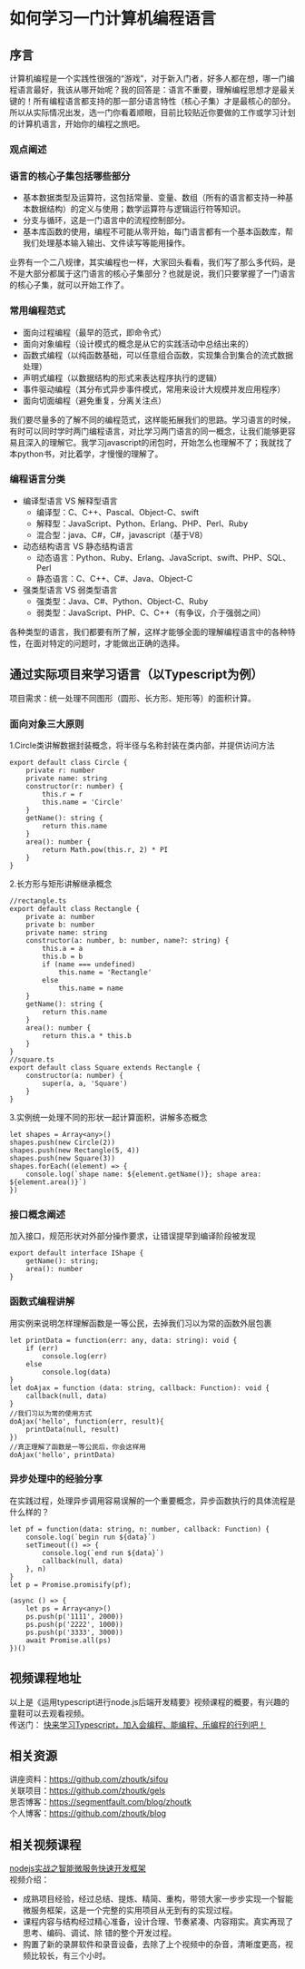 # 如何学习一门计算机编程语言  

## 序言  
计算机编程是一个实践性很强的“游戏”，对于新入门者，好多人都在想，哪一门编程语言最好，我该从哪开始呢？我的回答是：语言不重要，理解编程思想才是最关键的！所有编程语言都支持的那一部分语言特性（核心子集）才是最核心的部分。所以从实际情况出发，选一门你看着顺眼，目前比较贴近你要做的工作或学习计划的计算机语言，开始你的编程之旅吧。 

### 观点阐述

### 语言的核心子集包括哪些部分

- 基本数据类型及运算符，这包括常量、变量、数组（所有的语言都支持一种基本数据结构）的定义与使用；数学运算符与逻辑运行符等知识。
- 分支与循环，这是一门语言中的流程控制部分。
- 基本库函数的使用，编程不可能从零开始，每门语言都有一个基本函数库，帮我们处理基本输入输出、文件读写等能用操作。

业界有一个二八规律，其实编程也一样，大家回头看看，我们写了那么多代码，是不是大部分都属于这门语言的核心子集部分？也就是说，我们只要掌握了一门语言的核心子集，就可以开始工作了。

### 常用编程范式
- 面向过程编程（最早的范式，即命令式）
- 面向对象编程（设计模式的概念是从它的实践活动中总结出来的）
- 函数式编程（以纯函数基础，可以任意组合函数，实现集合到集合的流式数据处理）
- 声明式编程（以数据结构的形式来表达程序执行的逻辑）
- 事件驱动编程（其分布式异步事件模式，常用来设计大规模并发应用程序）
- 面向切面编程（避免重复，分离关注点）

我们要尽量多的了解不同的编程范式，这样能拓展我们的思路。学习语言的时候，有时可以同时学时两门编程语言，对比学习两门语言的同一概念，让我们能够更容易且深入的理解它。我学习javascript的闭包时，开始怎么也理解不了；我就找了本python书，对比着学，才慢慢的理解了。

### 编程语言分类
- 编译型语言 VS 解释型语言
    - 编译型：C、C++、Pascal、Object-C、swift
    - 解释型：JavaScript、Python、Erlang、PHP、Perl、Ruby
    - 混合型：java、C#，C#，javascript（基于V8）
- 动态结构语言 VS 静态结构语言
    - 动态语言：Python、Ruby、Erlang、JavaScript、swift、PHP、SQL、Perl
    - 静态语言：C、C++、C#、Java、Object-C
- 强类型语言 VS 弱类型语言
    - 强类型：Java、C#、Python、Object-C、Ruby
    - 弱类型：JavaScript、PHP、C、C++（有争议，介于强弱之间）
    
各种类型的语言，我们都要有所了解，这样才能够全面的理解编程语言中的各种特性，在面对特定的问题时，才能做出正确的选择。

## 通过实际项目来学习语言（以Typescript为例）
项目需求：统一处理不同图形（圆形、长方形、矩形等）的面积计算。
### 面向对象三大原则 
1.Circle类讲解数据封装概念，将半径与名称封装在类内部，并提供访问方法
```
export default class Circle {
    private r: number
    private name: string
    constructor(r: number) {
        this.r = r
        this.name = 'Circle'
    }
    getName(): string {
        return this.name
    }
    area(): number {
        return Math.pow(this.r, 2) * PI
    }
}
```
2.长方形与矩形讲解继承概念
```
//rectangle.ts
export default class Rectangle {
    private a: number
    private b: number
    private name: string
    constructor(a: number, b: number, name?: string) {
        this.a = a
        this.b = b
        if (name === undefined)
            this.name = 'Rectangle'
        else
            this.name = name
    }
    getName(): string {
        return this.name
    }
    area(): number {
        return this.a * this.b
    }
}
//square.ts
export default class Square extends Rectangle {
    constructor(a: number) {
        super(a, a, 'Square')
    }
}
```
3.实例统一处理不同的形状一起计算面积，讲解多态概念
```
let shapes = Array<any>()
shapes.push(new Circle(2))
shapes.push(new Rectangle(5, 4))
shapes.push(new Square(3))
shapes.forEach((element) => {
    console.log(`shape name: ${element.getName()}; shape area: ${element.area()}`)
})
```
### 接口概念阐述
加入接口，规范形状对外部分操作要求，让错误提早到编译阶段被发现
```
export default interface IShape {
    getName(): string;
    area(): number
}
```
### 函数式编程讲解
用实例来说明怎样理解函数是一等公民，去掉我们习以为常的函数外层包裹
```
let printData = function(err: any, data: string): void {
    if (err)
        console.log(err)
    else
        console.log(data)
}
let doAjax = function (data: string, callback: Function): void {
    callback(null, data)
}
//我们习以为常的使用方式
doAjax('hello', function(err, result){
    printData(null, result)
})
//真正理解了函数是一等公民后，你会这样用
doAjax('hello', printData)
``` 
### 异步处理中的经验分享
在实践过程，处理异步调用容易误解的一个重要概念，异步函数执行的具体流程是什么样的？
```
let pf = function(data: string, n: number, callback: Function) {
    console.log(`begin run ${data}`)
    setTimeout(() => {
        console.log(`end run ${data}`)
        callback(null, data)
    }, n)
}
let p = Promise.promisify(pf);

(async () => {
    let ps = Array<any>()
    ps.push(p('1111', 2000))
    ps.push(p('2222', 1000))
    ps.push(p('3333', 3000))
    await Promise.all(ps)
})()
```

## 视频课程地址

以上是《运用typescript进行node.js后端开发精要》视频课程的概要，有兴趣的童鞋可以去观看视频。  
传送门： [快来学习Typescript，加入会编程、能编程、乐编程的行列吧！][1]

## 相关资源
讲座资料：https://github.com/zhoutk/sifou  
关联项目：https://github.com/zhoutk/gels  
思否博客：https://segmentfault.com/blog/zhoutk  
个人博客：https://github.com/zhoutk/blog  

## 相关视频课程
 
[nodejs实战之智能微服务快速开发框架][2]  
视频介绍： 
- 成熟项目经验，经过总结、提炼、精简、重构，带领大家一步步实现一个智能微服务框架，这是一个完整的实用项目从无到有的实现过程。
- 课程内容与结构经过精心准备，设计合理、节奏紧凑、内容翔实。真实再现了思考、编码、调试、除    错的整个开发过程。
- 购置了新的录屏软件和录音设备，去除了上个视频中的杂音，清晰度更高，视频比较长，有三个小时。



 [1]: https://segmentfault.com/l/1500000016954243
 [2]: https://segmentfault.com/l/1500000017034959
